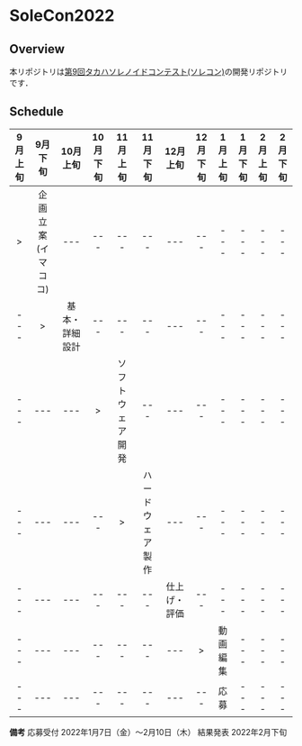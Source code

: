 # SoleCon2022
## Overview
本リポジトリは[第9回タカハソレノイドコンテスト(ソレコン)](https://www.takaha.co.jp/co/solcon/)の開発リポジトリです．

## Schedule
| 9月上旬 | 9月下旬 | 10月上旬 | 10月下旬 | 11月上旬 | 11月下旬 | 12月上旬 | 12月下旬 | 1月上旬 | 1月下旬 | 2月上旬 | 2月下旬 |
| :-: | :-: | :-: | :-: | :-: | :-: | :-: | :-: | :-: | :-: | :-: | :-: | 
| > | 企画立案(イマココ) | --- | --- | --- | --- | --- | --- | --- | --- | --- | --- |
| --- | > | 基本・詳細設計 | --- | --- | --- | --- | --- | --- | --- | --- | --- |
| --- | --- | --- | > | ソフトウェア開発 | --- | --- | --- | --- | --- | --- | --- |
| --- | --- | --- | --- | > | ハードウェア製作 | --- | --- | --- | --- | --- | --- |
| --- | --- | --- | --- | --- | --- | 仕上げ・評価 | --- | --- | --- | --- | --- |
| --- | --- | --- | --- | --- | --- | --- | > | 動画編集 | --- | --- | --- |
| --- | --- | --- | --- | --- | --- | --- | --- | 応募 | --- | --- | --- |
**備考**
応募受付 2022年1月7日（金）〜2月10日（木）
結果発表 2022年2月下旬